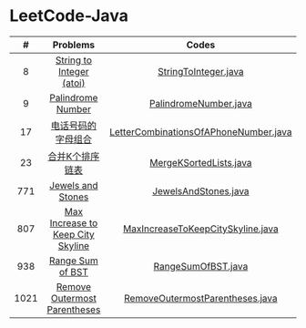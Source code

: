 # LeetCode-Java

|#|Problems|Codes|
|:----:|:----:|:----:|
|8|[String to Integer (atoi)](https://leetcode.com/problems/string-to-integer-atoi/)|[StringToInteger.java](src/net/zackzhang/code/leetcode/problems/StringToInteger.java)|
|9|[Palindrome Number](https://leetcode.com/problems/palindrome-number/)|[PalindromeNumber.java](src/net/zackzhang/code/leetcode/problems/PalindromeNumber.java)|
|17|[电话号码的字母组合](https://leetcode-cn.com/problems/letter-combinations-of-a-phone-number/)|[LetterCombinationsOfAPhoneNumber.java](src/net/zackzhang/code/leetcode/problems/LetterCombinationsOfAPhoneNumber.java)|
|23|[合并K个排序链表](https://leetcode-cn.com/problems/merge-k-sorted-lists/)|[MergeKSortedLists.java](src/net/zackzhang/code/leetcode/problems/MergeKSortedLists.java)|
|771|[Jewels and Stones](https://leetcode.com/problems/jewels-and-stones/)|[JewelsAndStones.java](src/net/zackzhang/code/leetcode/problems/JewelsAndStones.java)|
|807|[Max Increase to Keep City Skyline](https://leetcode.com/problems/max-increase-to-keep-city-skyline/)|[MaxIncreaseToKeepCitySkyline.java](src/net/zackzhang/code/leetcode/problems/MaxIncreaseToKeepCitySkyline.java)|
|938|[Range Sum of BST](https://leetcode.com/problems/range-sum-of-bst/)|[RangeSumOfBST.java](src/net/zackzhang/code/leetcode/problems/RangeSumOfBST.java)|
|1021|[Remove Outermost Parentheses](https://leetcode.com/problems/remove-outermost-parentheses/)|[RemoveOutermostParentheses.java](src/net/zackzhang/code/leetcode/problems/RemoveOutermostParentheses.java)|
